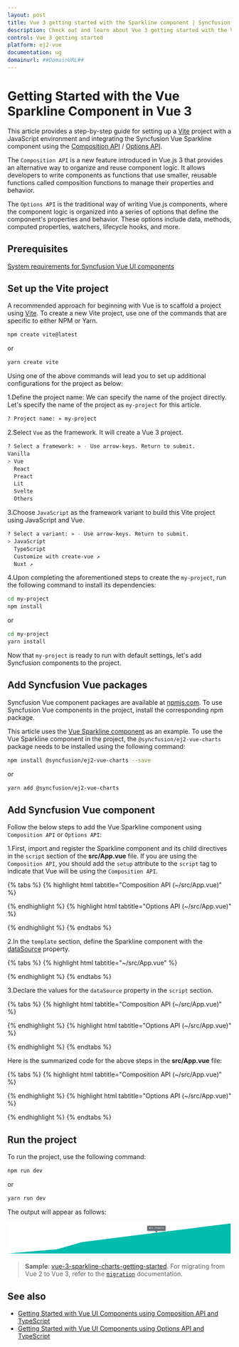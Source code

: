```yaml
---
layout: post
title: Vue 3 getting started with the Sparkline component | Syncfusion
description: Check out and learn about Vue 3 getting started with the Vue Sparkline component of Syncfusion Essential JS 2 and more details.
control: Vue 3 getting started
platform: ej2-vue
documentation: ug
domainurl: ##DomainURL##
---
```


# Getting Started with the Vue Sparkline Component in Vue 3

This article provides a step-by-step guide for setting up a [Vite](https://vitejs.dev/) project with a JavaScript environment and integrating the Syncfusion Vue Sparkline component using the [Composition API](https://vuejs.org/guide/introduction.html#composition-api) / [Options API](https://vuejs.org/guide/introduction.html#options-api).

The `Composition API` is a new feature introduced in Vue.js 3 that provides an alternative way to organize and reuse component logic. It allows developers to write components as functions that use smaller, reusable functions called composition functions to manage their properties and behavior.

The `Options API` is the traditional way of writing Vue.js components, where the component logic is organized into a series of options that define the component's properties and behavior. These options include data, methods, computed properties, watchers, lifecycle hooks, and more.

## Prerequisites

[System requirements for Syncfusion Vue UI components](https://ej2.syncfusion.com/vue/documentation/system-requirements/)

## Set up the Vite project

A recommended approach for beginning with Vue is to scaffold a project using [Vite](https://vitejs.dev/). To create a new Vite project, use one of the commands that are specific to either NPM or Yarn.

```bash
npm create vite@latest
```

or

```bash
yarn create vite
```

Using one of the above commands will lead you to set up additional configurations for the project as below:

1.Define the project name: We can specify the name of the project directly. Let's specify the name of the project as `my-project` for this article.

```bash
? Project name: » my-project
```

2.Select `Vue` as the framework. It will create a Vue 3 project.

```bash
? Select a framework: » - Use arrow-keys. Return to submit.
Vanilla
> Vue
  React
  Preact
  Lit
  Svelte
  Others
```

3.Choose `JavaScript` as the framework variant to build this Vite project using JavaScript and Vue.

```bash
? Select a variant: » - Use arrow-keys. Return to submit.
> JavaScript
  TypeScript
  Customize with create-vue ↗
  Nuxt ↗
```

4.Upon completing the aforementioned steps to create the `my-project`, run the following command to install its dependencies:

```bash
cd my-project
npm install
```

or

```bash
cd my-project
yarn install
```

Now that `my-project` is ready to run with default settings, let's add Syncfusion components to the project.

## Add Syncfusion Vue packages

Syncfusion Vue component packages are available at [npmjs.com](https://www.npmjs.com/search?q=ej2-vue). To use Syncfusion Vue components in the project, install the corresponding npm package.

This article uses the [Vue Sparkline component](https://www.syncfusion.com/vue-components/vue-sparkline) as an example. To use the Vue Sparkline component in the project, the `@syncfusion/ej2-vue-charts` package needs to be installed using the following command:

```bash
npm install @syncfusion/ej2-vue-charts --save
```

or

```bash
yarn add @syncfusion/ej2-vue-charts
```

## Add Syncfusion Vue component

Follow the below steps to add the Vue Sparkline component using `Composition API` or `Options API`:

1.First, import and register the Sparkline component and its child directives in the `script` section of the **src/App.vue** file. If you are using the `Composition API`, you should add the `setup` attribute to the `script` tag to indicate that Vue will be using the `Composition API`.

{% tabs %}
{% highlight html tabtitle="Composition API (~/src/App.vue)" %}

<script setup>
import { SparklineComponent as EjsSparkline, SparklineTooltip } from "@syncfusion/ej2-vue-charts";
</script>

{% endhighlight %}
{% highlight html tabtitle="Options API (~/src/App.vue)" %}

<script>
import { SparklineComponent, SparklineTooltip } from "@syncfusion/ej2-vue-charts";
//Component registration
export default {
  name: "App",
  components: {
    "ejs-sparkline": SparklineComponent
  }
}
</script>

{% endhighlight %}
{% endtabs %}

2.In the `template` section, define the Sparkline component with the [dataSource](https://helpej2.syncfusion.com/vue/documentation/api/sparkline#datasource) property.

{% tabs %}
{% highlight html tabtitle="~/src/App.vue" %}

<template>
    <ejs-sparkline id="sparkline" :dataSource='dataSource' :height='height' :xName='xName' :yName='yName' :type='type' :tooltipSettings='tooltipSettings'></ejs-sparkline>
</template>

{% endhighlight %}
{% endtabs %}

3.Declare the values for the `dataSource` property in the `script` section.

{% tabs %}
{% highlight html tabtitle="Composition API (~/src/App.vue)" %}

<script setup>
const dataSource = [
        { x: 0, xval: '2005', yval: 20090440 },
        { x: 1, xval: '2006', yval: 20264080 },
        { x: 2, xval: '2007', yval: 20434180 },
        { x: 3, xval: '2008', yval: 21007310 },
        { x: 4, xval: '2009', yval: 21262640 },
        { x: 5, xval: '2010', yval: 21515750 },
        { x: 6, xval: '2011', yval: 21766710 },
        { x: 7, xval: '2012', yval: 22015580 },
        { x: 8, xval: '2013', yval: 22262500 },
        { x: 9, xval: '2014', yval: 22507620 }
    ];
const type = 'Area';
const xName = 'xval';
const yName = 'yval';
const height = '200px';
const tooltipSettings = {
        visible: true,
        format: '${xval} : ${yval}'
};
</script>

{% endhighlight %}
{% highlight html tabtitle="Options API (~/src/App.vue)" %}

<script>
data() {
    return {
        dataSource: [
            { x: 0, xval: '2005', yval: 20090440 },
            { x: 1, xval: '2006', yval: 20264080 },
            { x: 2, xval: '2007', yval: 20434180 },
            { x: 3, xval: '2008', yval: 21007310 },
            { x: 4, xval: '2009', yval: 21262640 },
            { x: 5, xval: '2010', yval: 21515750 },
            { x: 6, xval: '2011', yval: 21766710 },
            { x: 7, xval: '2012', yval: 22015580 },
            { x: 8, xval: '2013', yval: 22262500 },
            { x: 9, xval: '2014', yval: 22507620 }
        ],
        type:'Area',
        xName:'xval',
        yName:'yval',
        height:'200px',
        tooltipSettings: {
            visible: true,
            format: '${xval} : ${yval}'
        }
    };
}
</script>

{% endhighlight %}
{% endtabs %}

Here is the summarized code for the above steps in the **src/App.vue** file:

{% tabs %}
{% highlight html tabtitle="Composition API (~/src/App.vue)" %}

<template>
    <ejs-sparkline id="sparkline" :dataSource='dataSource' :height='height' :xName='xName' :yName='yName' :type='type' :tooltipSettings='tooltipSettings'></ejs-sparkline>
</template>

<script setup>
import { provide } from 'vue';
import { SparklineComponent as EjsSparkline, SparklineTooltip } from "@syncfusion/ej2-vue-charts";

const dataSource = [
        { x: 0, xval: '2005', yval: 20090440 },
        { x: 1, xval: '2006', yval: 20264080 },
        { x: 2, xval: '2007', yval: 20434180 },
        { x: 3, xval: '2008', yval: 21007310 },
        { x: 4, xval: '2009', yval: 21262640 },
        { x: 5, xval: '2010', yval: 21515750 },
        { x: 6, xval: '2011', yval: 21766710 },
        { x: 7, xval: '2012', yval: 22015580 },
        { x: 8, xval: '2013', yval: 22262500 },
        { x: 9, xval: '2014', yval: 22507620 }
    ];
const type = 'Area';
const xName = 'xval';
const yName = 'yval';
const height = '200px';
const tooltipSettings = {
        visible: true,
        format: '${xval} : ${yval}'
};
const sparkline = [SparklineTooltip];
provide('sparkline', sparkline);
</script>

{% endhighlight %}
{% highlight html tabtitle="Options API (~/src/App.vue)" %}

<template>
    <ejs-sparkline id="sparkline" :dataSource='dataSource' :height='height' :xName='xName' :yName='yName' :type='type' :tooltipSettings='tooltipSettings'></ejs-sparkline>
</template>

<script>
import { SparklineComponent, SparklineTooltip } from "@syncfusion/ej2-vue-charts";
//Component registration
export default {
  name: "App",
  components: {
    "ejs-sparkline": SparklineComponent
  },
    data() {
    return {
        dataSource: [
            { x: 0, xval: '2005', yval: 20090440 },
            { x: 1, xval: '2006', yval: 20264080 },
            { x: 2, xval: '2007', yval: 20434180 },
            { x: 3, xval: '2008', yval: 21007310 },
            { x: 4, xval: '2009', yval: 21262640 },
            { x: 5, xval: '2010', yval: 21515750 },
            { x: 6, xval: '2011', yval: 21766710 },
            { x: 7, xval: '2012', yval: 22015580 },
            { x: 8, xval: '2013', yval: 22262500 },
            { x: 9, xval: '2014', yval: 22507620 }
        ],
        type:'Area',
        xName:'xval',
        yName:'yval',
        height:'200px',
        tooltipSettings: {
            visible: true,
            format: '${xval} : ${yval}'
        }
    };
 },
    provide: {
        sparkline:[SparklineTooltip]
    },
};
</script>

{% endhighlight %}
{% endtabs %}

## Run the project

To run the project, use the following command:

```bash
npm run dev
```

or

```bash
yarn run dev
```

The output will appear as follows:

![vue3-sparkline-charts-demo](./images/vue3-sparkline-charts-demo.png)

> **Sample**: [vue-3-sparkline-charts-getting-started](https://github.com/SyncfusionExamples/vue3-sparkline-charts-getting-started).
For migrating from Vue 2 to Vue 3, refer to the [`migration`](https://ej2.syncfusion.com/vue/documentation/getting-started/vue3-tutorial/#migration-from-vue-2-to-vue-3) documentation.

## See also

* [Getting Started with Vue UI Components using Composition API and TypeScript](../getting-started/vue-3-ts-composition.md)
* [Getting Started with Vue UI Components using Options API and TypeScript](../getting-started/vue-3-ts-options.md)